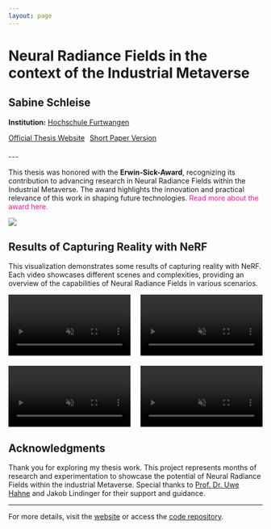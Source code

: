 ```yaml
---
layout: page
---
```


# Neural Radiance Fields in the context of the Industrial Metaverse

## Sabine Schleise

**Institution:** [Hochschule Furtwangen](https://www.hs-furtwangen.de/)

<div class="buttons" style="display: flex; gap: 10px; align-items: center; margin-bottom: 20px;">
  <a href="https://sabinecelina.github.io/masterthesis-nerf_mv/" class="btn btn-pink">Official Thesis Website</a>
  <a href="https://otik.uk.zcu.cz/bitstream/11025/57388/1/B59-2024.pdf" class="btn btn-pink">Short Paper Version</a>
</div>
---
<p>
    This thesis was honored with the <strong>Erwin-Sick-Award</strong>, recognizing its contribution to advancing research in Neural Radiance Fields within the Industrial Metaverse. 
    The award highlights the innovation and practical relevance of this work in shaping future technologies. 
    <a href="https://www.hs-furtwangen.de/zukunft-erleben/aktuelles/detail/978-junge-talente-ueberzeugen-mit-engagement" target="_blank" style="text-decoration: none; color: deeppink;">Read more about the award here.</a>
</p>
<img src="{{ '/assets/award_sick.jpg' | prepend: site.baseurl }}" id="about-img">

<div class="my-2">
  <h2 class="m-4">Results of Capturing Reality with NeRF</h2>
    <p>This visualization demonstrates some results of capturing reality with NeRF. Each video showcases different scenes and complexities, providing an overview of the capabilities of Neural Radiance Fields in various scenarios.</p>
  <div class="video-container" style="display: flex; flex-wrap: wrap; justify-content: space-between; gap: 20px;">
    <video autoplay muted loop style="flex: 1; max-width: 48%; height: auto;">
      <source src="{{ '/assets/media/PXL_sonne_video.mp4' | prepend: site.baseurl }}" type="video/mp4">
      Your browser does not support the video tag.
    </video>
    <video autoplay muted loop style="flex: 1; max-width: 48%; height: auto;">
      <source src="{{ '/assets/media/VID_plarndt.mp4' | prepend: site.baseurl }}" type="video/mp4">
      Your browser does not support the video tag.
    </video>
    <video autoplay muted loop style="flex: 1; max-width: 48%; height: auto;">
      <source src="{{ '/assets/media/video-auto.mp4' | prepend: site.baseurl }}" type="video/mp4">
      Your browser does not support the video tag.
    </video>
    <video autoplay muted loop style="flex: 1; max-width: 48%; height: auto;">
      <source src="{{ '/assets/media/video-bank2.mp4' | prepend: site.baseurl }}" type="video/mp4">
      Your browser does not support the video tag.
    </video>
  </div>
</div>

## Acknowledgments
Thank you for exploring my thesis work. This project represents months of research and experimentation to showcase the potential of Neural Radiance Fields within the industrial Metaverse. Special thanks to [Prof. Dr. Uwe Hahne](https://www.hs-furtwangen.de/zukunft-verbinden/personen/profil/2932-uwehahne) and Jakob Lindinger for their support and guidance.

---

For more details, visit the [website](https://sabinecelina.github.io/nerf-mv-privat/) or access the [code repository](https://github.com/sabinecelina/nerf-mv-privat).
